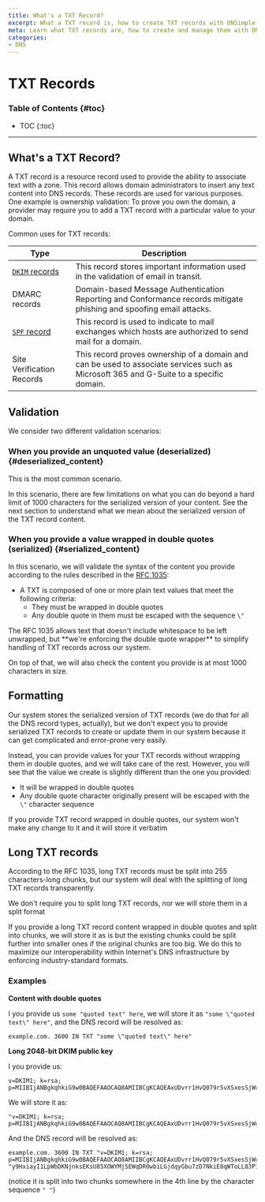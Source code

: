```yaml
---
title: What's a TXT Record?
excerpt: What a TXT record is, how to create TXT records with DNSimple, and other details about how we manage them.
meta: Learn what TXT records are, how to create and manage them with DNSimple, and discover essential tips for optimizing your domain's DNS settings effectively.
categories:
- DNS
---
```


# TXT Records

### Table of Contents {#toc}

* TOC
{:toc}

---

## What's a TXT Record?

A TXT record is a resource record used to provide the ability to associate text with a zone. This record allows domain administrators to insert any text content into DNS records. These records are used for various purposes. One example is ownership validation: To prove you own the domain, a provider may require you to add a TXT record with a particular value to your domain.

Common uses for TXT records:

| Type                                    | Description                                                                                                                            |
|-----------------------------------------|----------------------------------------------------------------------------------------------------------------------------------------|
| [`DKIM` records](/articles/dkim-record/) | This record stores important information used in the validation of email in transit.                                                   |
| DMARC records                           | Domain-based Message Authentication Reporting and Conformance records mitigate phishing and spoofing email attacks.                    |
| [`SPF` record](/articles/spf-record/)   | This record is used to indicate to mail exchanges which hosts are authorized to send mail for a domain.                                |
| Site Verification Records               | This record proves ownership of a domain and can be used to associate services such as Microsoft 365 and G-Suite to a specific domain. |

## Validation

We consider two different validation scenarios:

### When you provide an unquoted value (deserialized) {#deserialized_content}

This is the most common scenario.

In this scenario, there are few limitations on what you can do beyond a hard limit of 1000 characters for the serialized version of your content. See the next section to understand what we mean about the serialized version of the TXT record content.

### When you provide a value wrapped in double quotes (serialized) {#serialized_content}

In this scenario, we will validate the syntax of the content you provide according to the rules described in the [RFC 1035](https://www.rfc-editor.org/rfc/rfc1035):
- A TXT is composed of one or more plain text values that meet the following criteria:
  - They must be wrapped in double quotes
  - Any double quote in them must be escaped with the sequence `\"`

<note>
The RFC 1035 allows text that doesn't include whitespace to be left unwrapped, but **we're enforcing the double quote wrapper** to simplify handling of TXT records across our system.
</note>

On top of that, we will also check the content you provide is at most 1000 characters in size.

## Formatting

Our system stores the serialized version of TXT records (we do that for all the DNS record types, actually), but we don't expect you to provide serialized TXT records to create or update them in our system because it can get complicated and error-prone very easily.

Instead, you can provide values for your TXT records without wrapping them in double quotes, and we will take care of the rest. However, you will see that the value we create is slightly different than the one you provided:
- It will be wrapped in double quotes
- Any double quote character originally present will be escaped with the `\"` character sequence

<info>
If you provide TXT record wrapped in double quotes, our system won't make any change to it and it will store it verbatim
</info>

## Long TXT records

According to the RFC 1035, long TXT records must be split into 255 characters-long chunks, but our system will deal with the splitting of long TXT records transparently.

<note>
We don't require you to split long TXT records, nor we will store them in a split format
</note>

If you provide a long TXT record content wrapped in double quotes and split into chunks, we will store it as is but the existing chunks could be split further into smaller ones if the original chunks are too big. We do this to maximize our interoperability within Internet's DNS infrastructure by enforcing industry-standard formats.

### Examples

**Content with double quotes**

I you provide us `some "quoted text" here`, we will store it as `"some \"quoted text\" here"`, and the DNS record will be resolved as:
```
example.com. 3600 IN TXT "some \"quoted text\" here"
```

**Long 2048-bit DKIM public key**

I you provide us:
```
v=DKIM1; k=rsa; p=MIIBIjANBgkqhkiG9w0BAQEFAAOCAQ8AMIIBCgKCAQEAxUDvrr1HvQ079r5vXSxesSjWuLETvRFT4fduNGuT+X/EoWsy/BcFGGlhLu3T21DJiniY0bAGlPHo7Z6Gv/z22fceR45Q9/9oQed9kQDaZhlcnCzYK/2VM3KY0Rkoet/76t1DYlvq60BzZEAC5u1iau3cezho5j1qU6tL1WgVtYDiC2IFrdLGwVm34k3E/bBy9HxiayI1LpWbDKNjnksEKsU85XOWYMj5EWqDR0wbiLGjdqyGbu7zD7NkiE8qWToLL83P1h8qatK8EIfmxbleFS1m5QSvWXIsDNDTA4u6fDG6/JkggbmY/toj8CPQ7Ze6SCoOFvoL4W+9wnBspC51qwIDAQAB
```

We will store it as:
```
"v=DKIM1; k=rsa; p=MIIBIjANBgkqhkiG9w0BAQEFAAOCAQ8AMIIBCgKCAQEAxUDvrr1HvQ079r5vXSxesSjWuLETvRFT4fduNGuT+X/EoWsy/BcFGGlhLu3T21DJiniY0bAGlPHo7Z6Gv/z22fceR45Q9/9oQed9kQDaZhlcnCzYK/2VM3KY0Rkoet/76t1DYlvq60BzZEAC5u1iau3cezho5j1qU6tL1WgVtYDiC2IFrdLGwVm34k3E/bBy9HxiayI1LpWbDKNjnksEKsU85XOWYMj5EWqDR0wbiLGjdqyGbu7zD7NkiE8qWToLL83P1h8qatK8EIfmxbleFS1m5QSvWXIsDNDTA4u6fDG6/JkggbmY/toj8CPQ7Ze6SCoOFvoL4W+9wnBspC51qwIDAQAB"
```

And the DNS record will be resolved as:
```
example.com. 3600 IN TXT "v=DKIM1; k=rsa; p=MIIBIjANBgkqhkiG9w0BAQEFAAOCAQ8AMIIBCgKCAQEAxUDvrr1HvQ079r5vXSxesSjWuLETvRFT4fduNGuT+X/EoWsy/BcFGGlhLu3T21DJiniY0bAGlPHo7Z6Gv/z22fceR45Q9/9oQed9kQDaZhlcnCzYK/2VM3KY0Rkoet/76t1DYlvq60BzZEAC5u1iau3cezho5j1qU6tL1WgVtYDiC2IFrdLGwVm34k3E/bB" "y9HxiayI1LpWbDKNjnksEKsU85XOWYMj5EWqDR0wbiLGjdqyGbu7zD7NkiE8qWToLL83P1h8qatK8EIfmxbleFS1m5QSvWXIsDNDTA4u6fDG6/JkggbmY/toj8CPQ7Ze6SCoOFvoL4W+9wnBspC51qwIDAQAB"
```
(notice it is split into two chunks somewhere in the 4th line by the character sequence `" "`)
